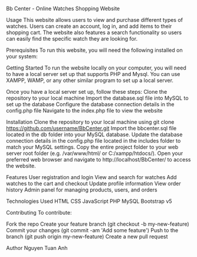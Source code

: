 Bb Center - Online Watches Shopping Website

Usage
  This website allows users to view and purchase different types of watches. Users can create an account, log in, and add items to their shopping cart. The website also features a search functionality so users can easily    find the specific watch they are looking for.

Prerequisites
  To run this website, you will need the following installed on your system:

Getting Started
  To run the website locally on your computer, you will need to have a local server set up that supports PHP and Mysql. You can use XAMPP, WAMP, or any other similar program to set up a local server.
  
  Once you have a local server set up, follow these steps:
  Clone the repository to your local machine
  Import the database.sql file into MySQL to set up the database
  Configure the database connection details in the config.php file
  Navigate to the index.php file to view the website

Installation
  Clone the repository to your local machine using git clone https://github.com/username/BbCenter.git
  Import the bbcenter.sql file located in the db folder into your MySQL database.
  Update the database connection details in the config.php file located in the includes folder to match your MySQL settings.
  Copy the entire project folder to your web server root folder (e.g. /var/www/html/ or C:/xampp/htdocs/).
  Open your preferred web browser and navigate to http://localhost/BbCenter/ to access the website.
  
Features
  User registration and login
  View and search for watches
  Add watches to the cart and checkout
  Update profile information
  View order history
  Admin panel for managing products, users, and orders

Technologies Used
  HTML
  CSS
  JavaScript
  PHP
  MySQL
  Bootstrap v5

Contributing
  To contribute:
  
  Fork the repo
  Create your feature branch (git checkout -b my-new-feature)
  Commit your changes (git commit -am 'Add some feature')
  Push to the branch (git push origin my-new-feature)
  Create a new pull request

Author
Nguyen Tuan Anh
